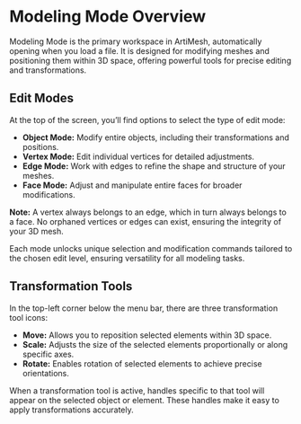 # Modeling Mode Overview  

Modeling Mode is the primary workspace in ArtiMesh, automatically opening when you load a file. It is designed for modifying meshes and positioning them within 3D space, offering powerful tools for precise editing and transformations.  

## Edit Modes  
At the top of the screen, you’ll find options to select the type of edit mode:  
- **Object Mode:** Modify entire objects, including their transformations and positions.  
- **Vertex Mode:** Edit individual vertices for detailed adjustments.  
- **Edge Mode:** Work with edges to refine the shape and structure of your meshes.  
- **Face Mode:** Adjust and manipulate entire faces for broader modifications.  

**Note:** A vertex always belongs to an edge, which in turn always belongs to a face. No orphaned vertices or edges can exist, ensuring the integrity of your 3D mesh.  

Each mode unlocks unique selection and modification commands tailored to the chosen edit level, ensuring versatility for all modeling tasks.  

## Transformation Tools  
In the top-left corner below the menu bar, there are three transformation tool icons:  
- **Move:** Allows you to reposition selected elements within 3D space.  
- **Scale:** Adjusts the size of the selected elements proportionally or along specific axes.  
- **Rotate:** Enables rotation of selected elements to achieve precise orientations.  

When a transformation tool is active, handles specific to that tool will appear on the selected object or element. These handles make it easy to apply transformations accurately.  